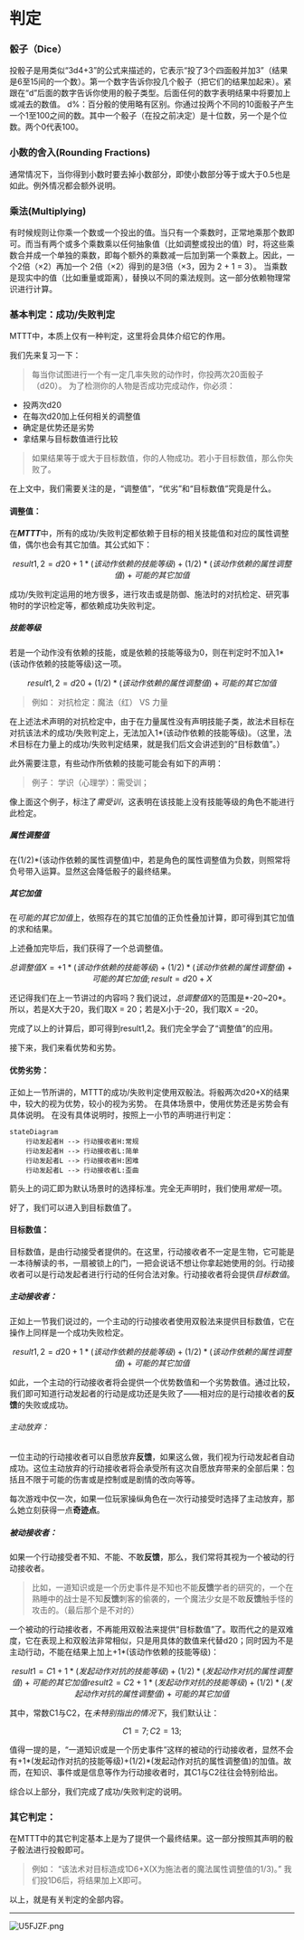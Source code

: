 # 判定


### 骰子（Dice）

投骰子是用类似“3d4+3”的公式来描述的，它表示“投了3个四面骰并加3”（结果是6至15间的一个数）。第一个数字告诉你投几个骰子（把它们的结果加起来）。紧跟在“d”后面的数字告诉你使用的骰子类型。后面任何的数字表明结果中将要加上或减去的数值。
d%：百分骰的使用略有区别。你通过投两个不同的10面骰子产生一个1至100之间的数。其中一个骰子（在投之前决定）是十位数，另一个是个位数。两个0代表100。

### 小数的舍入(Rounding Fractions)

通常情况下，当你得到小数时要去掉小数部分，即使小数部分等于或大于0.5也是如此。例外情况都会额外说明。

### 乘法(Multiplying)

有时候规则让你乘一个数或一个投出的值。当只有一个乘数时，正常地乘那个数即可。而当有两个或多个乘数乘以任何抽象值（比如调整或投出的值）时，将这些乘数合并成一个单独的乘数，即每个额外的乘数减一后加到第一个乘数上。因此，一个2倍（×2）再加一个 2倍（×2）得到的是3倍（×3，因为 2 + 1 = 3）。
当乘数是现实中的值（比如重量或距离），替换以不同的乘法规则。这一部分依赖物理常识进行计算。


### 基本判定：成功/失败判定

MTTT中，本质上仅有一种判定，这里将会具体介绍它的作用。

我们先来复习一下：

>每当你试图进行一个有一定几率失败的动作时，你投两次20面骰子（d20）。
为了检测你的人物是否成功完成动作，你必须：
* 投两次d20
* 在每次d20加上任何相关的调整值
* 确定是优势还是劣势
* 拿结果与目标数值进行比较
>如果结果等于或大于目标数值，你的人物成功。若小于目标数值，那么你失败了。

在上文中，我们需要关注的是，“调整值”，“优劣”和“目标数值”究竟是什么。

#### 调整值：

在***MTTT***中，所有的成功/失败判定都依赖于目标的相关技能值和对应的属性调整值，偶尔也会有其它加值。其公式如下：
```math
result1,2 = d20+1*(该动作依赖的技能等级)+(1/2)*(该动作依赖的属性调整值)+可能的其它加值
```
成功/失败判定运用的地方很多，进行攻击或是防御、施法时的对抗检定、研究事物时的学识检定等，都依赖成功失败判定。


##### 技能等级

若是一个动作没有依赖的技能，或是依赖的技能等级为0，则在判定时不加入1\*(该动作依赖的技能等级)这一项。
```math
result1,2 = d20+(1/2)*(该动作依赖的属性调整值)+可能的其它加值
```

>例如：
对抗检定：魔法（红） VS 力量

在上述法术声明的对抗检定中，由于在力量属性没有声明技能子类，故法术目标在对抗该法术的成功/失败判定上，无法加入1\*(该动作依赖的技能等级)。（这里，法术目标在力量上的成功/失败判定结果，就是我们后文会讲述到的“目标数值”。）

此外需要注意，有些动作所依赖的技能可能会有如下的声明：

>例子：
学识（心理学）：需受训；

像上面这个例子，标注了*需受训*，这表明在该技能上没有技能等级的角色不能进行此检定。

##### 属性调整值

在(1/2)\*(该动作依赖的属性调整值)中，若是角色的属性调整值为负数，则照常将负号带入运算。显然这会降低骰子的最终结果。

##### 其它加值

在*可能的其它加值*上，依照存在的其它加值的正负性叠加计算，即可得到其它加值的求和结果。

上述叠加完毕后，我们获得了一个总调整值。

```math
总调整值X = +1*(该动作依赖的技能等级)+(1/2)*(该动作依赖的属性调整值)+可能的其它加值;
result = d20+X
```

还记得我们在上一节讲过的内容吗？我们说过，*总调整值X*的范围是*-20~20*。所以，若是X大于20，我们取X = 20；若是X小于-20，我们取X = -20。

完成了以上的计算后，即可得到result1,2。我们完全学会了“调整值”的应用。

接下来，我们来看优势和劣势。

#### 优势劣势：

正如上一节所讲的，MTTT的成功/失败判定使用双骰法。将骰两次d20+X的结果中，较大的视为优势，较小的视为劣势。
在具体场景中，使用优势还是劣势会有具体说明。
在没有具体说明时，按照上一小节的声明进行判定：

```mermaid
stateDiagram
	行动发起者H --> 行动接收者H:常规
	行动发起者H --> 行动接收者L:简单
	行动发起者L --> 行动接收者H:困难
	行动发起者L --> 行动接收者L:歪曲
```

箭头上的词汇即为默认场景时的选择标准。完全无声明时，我们使用*常规*一项。

好了，我们可以进入到目标数值了。


#### 目标数值：

目标数值，是由行动接受者提供的。在这里，行动接收者不一定是生物，它可能是一本待解读的书，一扇被锁上的门，一把会说话不想让你拿起她使用的剑。行动接收者可以是行动发起者进行行动的任何合法对象。行动接收者将会提供*目标数值*。

##### 主动接收者：

正如上一节我们说过的，一个主动的行动接收者使用双骰法来提供目标数值，它在操作上同样是一个成功失败检定。

```math
result1,2 = d20+1*(该动作依赖的技能等级)+(1/2)*(该动作依赖的属性调整值)+可能的其它加值
```

如此，一个主动的行动接收者将会提供一个优势数值和一个劣势数值。通过比较，我们即可知道行动发起者的行动是成功还是失败了——相对应的是行动接收者的**反馈**的失败或成功。

###### 主动放弃：
一位主动的行动接收者可以自愿放弃**反馈**，如果这么做，我们视为行动发起者自动成功。这位主动放弃的行动接收者将会承受所有这次自愿放弃带来的全部后果：包括且不限于可能的伤害或是控制或是剧情的改向等等。

每次游戏中仅一次，如果一位玩家操纵角色在一次行动接受时选择了主动放弃，那么她立刻获得一点**奇迹点**。


##### 被动接收者：

如果一个行动接受者不知、不能、不敢**反馈**，那么，我们常将其视为一个被动的行动接收者。

>比如，一道知识或是一个历史事件是不知也不能**反馈**学者的研究的，一个在熟睡中的战士是不知**反馈**刺客的偷袭的，一个魔法少女是不敢**反馈**触手怪的攻击的。（最后那个是不对的）

一个被动的行动接收者，不再能用双骰法来提供“目标数值”了。取而代之的是双难度，它在表现上和双骰法非常相似，只是用具体的数值来代替d20；同时因为不是主动行动，不能在结果上加上+1\*(该动作依赖的技能等级)：

```math
result1 = C1+1*(发起动作对抗的技能等级)+(1/2)*(发起动作对抗的属性调整值)+可能的其它加值
result2 = C2+1*(发起动作对抗的技能等级)+(1/2)*(发起动作对抗的属性调整值)+可能的其它加值
```

其中，常数C1与C2，在*未特别指出的情况下*，我们默认让：

```math
C1 = 7; C2 = 13;
```

值得一提的是，“一道知识或是一个历史事件”这样的被动的行动接收者，显然不会有+1\*(发起动作对抗的技能等级)+(1/2)\*(发起动作对抗的属性调整值)的加值。故而，在知识、事件或是信息等作为行动接收者时，其C1与C2往往会特别给出。


综合以上部分，我们完成了成功/失败判定的说明。



### 其它判定：

在MTTT中的其它判定基本上是为了提供一个最终结果。这一部分按照其声明的骰子骰法进行投骰即可。

>例如：
“该法术对目标造成1D6+X(X为施法者的魔法属性调整值的1/3)。”
我们投1D6后，将结果加上X即可。


以上，就是有关判定的全部内容。

***

<img src="https://s1.ax1x.com/2020/07/20/U5FJZF.png" alt="U5FJZF.png" border="0" />






